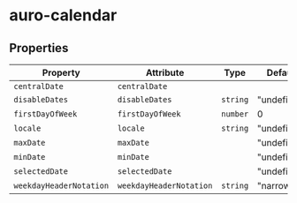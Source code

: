 # auro-calendar

## Properties

| Property                | Attribute               | Type     | Default     |
|-------------------------|-------------------------|----------|-------------|
| `centralDate`           | `centralDate`           |          |             |
| `disableDates`          | `disableDates`          | `string` | "undefined" |
| `firstDayOfWeek`        | `firstDayOfWeek`        | `number` | 0           |
| `locale`                | `locale`                | `string` | "undefined" |
| `maxDate`               | `maxDate`               |          | "undefined" |
| `minDate`               | `minDate`               |          | "undefined" |
| `selectedDate`          | `selectedDate`          |          | "undefined" |
| `weekdayHeaderNotation` | `weekdayHeaderNotation` | `string` | "narrow"    |
